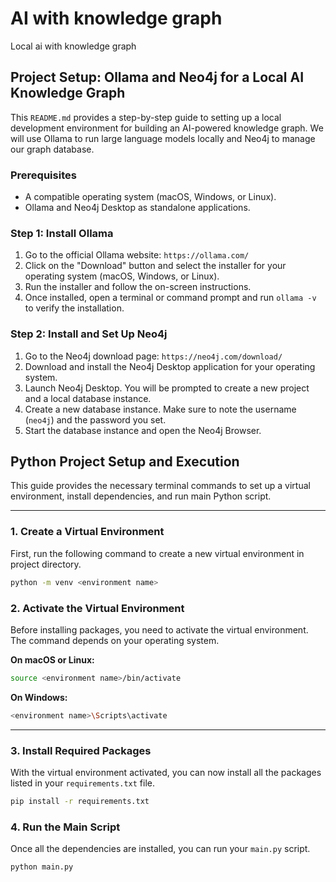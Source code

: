 # AI with knowledge graph
Local ai with knowledge graph

## Project Setup: Ollama and Neo4j for a Local AI Knowledge Graph

This `README.md` provides a step-by-step guide to setting up a local development environment for building an AI-powered knowledge graph. We will use Ollama to run large language models locally and Neo4j to manage our graph database.

### Prerequisites

  - A compatible operating system (macOS, Windows, or Linux).
  - Ollama and Neo4j Desktop as standalone applications.

### Step 1: Install Ollama

1.  Go to the official Ollama website: `https://ollama.com/`
2.  Click on the "Download" button and select the installer for your operating system (macOS, Windows, or Linux).
3.  Run the installer and follow the on-screen instructions.
4.  Once installed, open a terminal or command prompt and run `ollama -v` to verify the installation.

### Step 2: Install and Set Up Neo4j

1.  Go to the Neo4j download page: `https://neo4j.com/download/`
2.  Download and install the Neo4j Desktop application for your operating system.
3.  Launch Neo4j Desktop. You will be prompted to create a new project and a local database instance.
4.  Create a new database instance. Make sure to note the username (`neo4j`) and the password you set.
5.  Start the database instance and open the Neo4j Browser.

## Python Project Setup and Execution

This guide provides the necessary terminal commands to set up a virtual environment, install dependencies, and run main Python script.

-----

### 1\. Create a Virtual Environment

First, run the following command to create a new virtual environment in project directory.

```bash
python -m venv <environment name>
```

### 2\. Activate the Virtual Environment

Before installing packages, you need to activate the virtual environment. The command depends on your operating system.

**On macOS or Linux:**

```bash
source <environment name>/bin/activate
```

**On Windows:**

```bash
<environment name>\Scripts\activate
```

-----

### 3\. Install Required Packages

With the virtual environment activated, you can now install all the packages listed in your `requirements.txt` file.

```bash
pip install -r requirements.txt
```

### 4\. Run the Main Script

Once all the dependencies are installed, you can run your `main.py` script.

```bash
python main.py
```